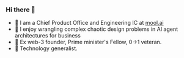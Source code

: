 ### Hi there 👋

- 🔭 I am a Chief Product Office and Engineering IC at [mool.ai](https://www.mool.ai)
- 🌱 I enjoy wrangling complex chaotic design problems in AI agent architectures for business
- 🤔 Ex web-3 founder, Prime minister's Fellow, 0->1 veteran.
- 👯 Technology generalist.

<!--
**Shukl/Shukl** is a ✨ _special_ ✨ repository because its `README.md` (this file) appears on your GitHub profile.

Here are some ideas to get you started:

- 🔭 I’m currently working on ...
- 🌱 I’m currently learning ...
- 👯 I’m looking to collaborate on ...
- 🤔 I’m looking for help with ...
- 💬 Ask me about ...
- 📫 How to reach me: ...
- 😄 Pronouns: ...
- ⚡ Fun fact: ...
-->

